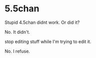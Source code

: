 # 5.5chan
Stupid 4.5chan didnt work. Or did it?




No. It didn't.




stop editing stuff while I'm trying to edit it.




No. I refuse.
